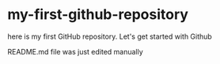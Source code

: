 # my-first-github-repository
here is my first GitHub repository. Let's get started with Github

README.md file was just edited manually

